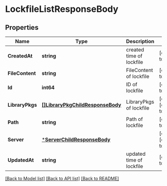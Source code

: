 # LockfileListResponseBody

## Properties
Name | Type | Description | Notes
------------ | ------------- | ------------- | -------------
**CreatedAt** | **string** | created time of lockfile | [default to null]
**FileContent** | **string** | FileContent of lockfile | [default to null]
**Id** | **int64** | ID of lockfile | [default to null]
**LibraryPkgs** | [**[]LibraryPkgChildResponseBody**](LibraryPkgChildResponseBody.md) | LibraryPkgs of lockfile | [optional] [default to null]
**Path** | **string** | Path of lockfile | [default to null]
**Server** | [***ServerChildResponseBody**](ServerChildResponseBody.md) |  | [optional] [default to null]
**UpdatedAt** | **string** | updated time of lockfile | [default to null]

[[Back to Model list]](../README.md#documentation-for-models) [[Back to API list]](../README.md#documentation-for-api-endpoints) [[Back to README]](../README.md)

